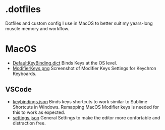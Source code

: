 # .dotfiles
Dotfiles and custom config I use in MacOS to better suit my years-long muscle memory and workflow.

# MacOS
* [DefaultKeyBinding.dict](MacOS/DefaultKeyBinding.dict) Binds Keys at the OS level.
* [ModifierKeys.png](MacOS/ModifierKeys.png) Screenshot of Modifier Keys Settings for Keychron Keyboards.

## VSCode
* [keybindings.json](VSCode/keybindings.json) Binds keys shortcuts to work similar to Sublime Shortcuts in Windows. Remapping MacOS Modifier keys is needed for this to work as expected.
* [settings.json](VSCode/settings.json) General Settings to make the editor more confortable and distraction free.
